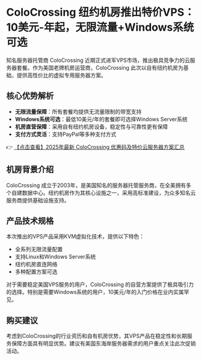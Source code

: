 # ColoCrossing 纽约机房推出特价VPS：10美元-年起，无限流量+Windows系统可选

知名服务器托管商 ColoCrossing 近期正式进军VPS市场，推出极具竞争力的云服务器套餐。作为美国老牌机房运营商，ColoCrossing 此次以自有纽约机房为基础，提供高性价比的虚拟专用服务器方案。

## 核心优势解析

- **无限流量保障**：所有套餐均提供无流量限制的带宽支持
- **Windows系统可选**：最低10美元/年的套餐即可选择Windows Server系统
- **机房直营保障**：采用自有纽约机房设备，稳定性与可靠性更有保障
- **支付方式灵活**：支持PayPal等多种支付方式

👉 [【点击查看】2025年最新 ColoCrossing 优惠码及特价云服务器方案汇总](https://bit.ly/ColoCrossing)

## 机房背景介绍

ColoCrossing 成立于2003年，是美国知名的服务器托管服务商，在全美拥有多个自建数据中心。纽约机房作为其核心设施之一，采用高标准建设，为众多知名云服务商提供基础设施支持。

## 产品技术规格

本次推出的VPS产品采用KVM虚拟化技术，提供以下特色：
- 全系列无限流量配置
- 支持Linux和Windows Server系统
- 纽约机房直连网络
- 多种配置方案可选

对于需要稳定美国VPS服务的用户，ColoCrossing 的自营方案提供了极具吸引力的选择。特别是需要Windows系统的用户，10美元/年的入门价格在业内实属罕见。

## 购买建议

考虑到ColoCrossing的行业资历和自有机房优势，其VPS产品在稳定性和长期服务保障方面具有明显优势。建议有美国东海岸服务器需求的用户重点关注此次促销活动。